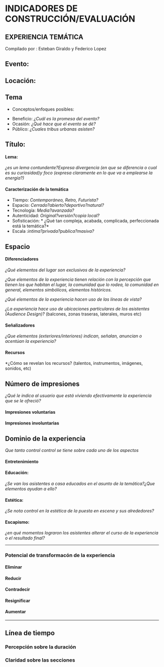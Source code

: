 # INDICADORES DE CONSTRUCCIÓN/EVALUACIÓN


## EXPERIENCIA TEMÁTICA

Compilado por : Esteban Giraldo y Federico Lopez



## Evento:

## Locación:

## Tema
* Conceptos/enfoques posibles:
- Beneficio: *¿Cuál es la promesa del evento?*
- Ocasión: *¿Qué hace que el evento se dé?*
- Público: *¿Cuales tribus urbanas asisten?*



## Título:

#### Lema:
*¿es un lema contundente?Expresa divergencia (en que se diferencia o cual es su curiosidad)y foco (expresa claramente en lo que va a emplearse la energía?)*

#### Caracterización de la temática
* Tiempo: *Contemporáneo, Retro, Futurista?*
* Espacio: *Cerrado?abierto?deportivo?natural?*
* Tecnología: *Media?avanzada?*
* Autenticidad: *Original?versión?copia local?*
* Sofisticación: * ¿Qué tan compleja, acabada, complicada,
perfeccionada está la temática?*
* Escala :*intima?privada?publica?masiva?*

## Espacio
#### Diferenciadores
*¿Qué elementos del lugar son exclusivos de la experiencia?*

*¿Que elementos de la experiencia tienen relación con la percepción que tienen los que habitan el lugar, la comunidad que lo rodea, la comunidad en general, elementos simbólicos, elementos históricos.*

*¿Qué elementos de la experiencia hacen uso de las líneas de vista?*

*¿La experiencia hace uso de ubicaciones particulares de los asistentes (Audience Design)?* (balcones, zonas traseras, laterales, muros etc)


#### Señalizadores
*¿Que elementos (exteriores/interiores) indican, señalan, anuncian o acentúan la experiencia?*

#### Recursos
*¿Cómo se revelan los recursos? (talentos, instrumentos, imágenes, sonidos, etc)


## Número de impresiones
*¿Qué le indica al usuario que está viviendo efectivamente la experiencia que se le ofreció?*

#### Impresiones voluntarias

#### Impresiones involuntarias


## Dominio de la experiencia
*Que tanto control control se tiene sobre cada uno de los aspectos*
#### Entretenimiento

#### Educación:
*¿Se van los asistentes a casa educados en el asunto de la temática?¿Que elementos ayudan a ello?*

#### Estética:
*¿Se nota control en la estética de la puesta en escena y sus alrededores?*

#### Escapismo:
*¿en qué momentos lograron los asistentes alterar el curso de la experiencia o el resultado final?*

---
### Potencial de transformacón de la experiencia
#### Eliminar

#### Reducir

#### Contradecir

#### Resignificar

#### Aumentar

---

## Línea de tiempo


### Percepción sobre la duración

### Claridad sobre las secciones
